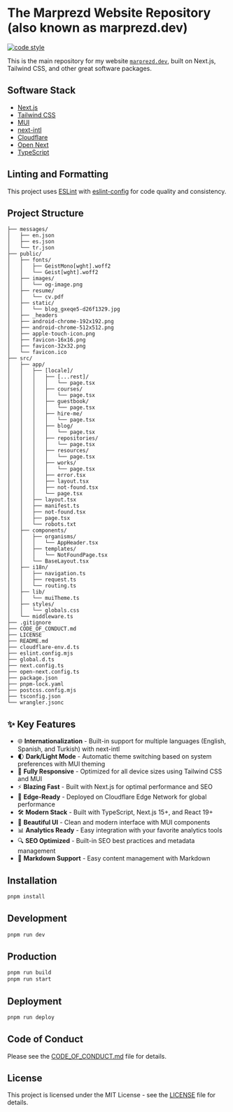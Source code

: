 # The Marprezd Website Repository (also known as marprezd.dev)

[![code style](https://antfu.me/badge-code-style.svg)](https://github.com/antfu/eslint-config)

This is the main repository for my website [`marprezd.dev`](https://marprezd.dev), built on Next.js, Tailwind CSS, and other great software packages.

## Software Stack

- [Next.js](https://nextjs.org/)
- [Tailwind CSS](https://tailwindcss.com/)
- [MUI](https://mui.com/)
- [next-intl](https://next-intl.vercel.app/)
- [Cloudflare](https://www.cloudflare.com/)
- [Open Next](https://open-next.js.org/)
- [TypeScript](https://www.typescriptlang.org/)

## Linting and Formatting

This project uses [ESLint](https://eslint.org/) with [eslint-config](https://github.com/antfu/eslint-config) for code quality and consistency.

## Project Structure

```
├── messages/
│   ├── en.json
│   ├── es.json
│   └── tr.json
├── public/
│   ├── fonts/
│   │   ├── GeistMono[wght].woff2
│   │   └── Geist[wght].woff2
│   ├── images/
│   │   └── og-image.png
│   ├── resume/
│   │   └── cv.pdf
│   ├── static/
│   │   └── blog_gxeqe5-d26f1329.jpg
│   ├── _headers
│   ├── android-chrome-192x192.png
│   ├── android-chrome-512x512.png
│   ├── apple-touch-icon.png
│   ├── favicon-16x16.png
│   ├── favicon-32x32.png
│   └── favicon.ico
├── src/
│   ├── app/
│   │   ├── [locale]/
│   │   │   ├── [...rest]/
│   │   │   │   └── page.tsx
│   │   │   ├── courses/
│   │   │   │   └── page.tsx
│   │   │   ├── guestbook/
│   │   │   │   └── page.tsx
│   │   │   ├── hire-me/
│   │   │   │   └── page.tsx
│   │   │   ├── blog/
│   │   │   │   └── page.tsx
│   │   │   ├── repositories/
│   │   │   │   └── page.tsx
│   │   │   ├── resources/
│   │   │   │   └── page.tsx
│   │   │   ├── works/
│   │   │   │   └── page.tsx
│   │   │   ├── error.tsx
│   │   │   ├── layout.tsx
│   │   │   ├── not-found.tsx
│   │   │   └── page.tsx
│   │   ├── layout.tsx
│   │   ├── manifest.ts
│   │   ├── not-found.tsx
│   │   ├── page.tsx
│   │   └── robots.txt
│   ├── components/
│   │   ├── organisms/
│   │   │   └── AppHeader.tsx
│   │   ├── templates/
│   │   │   └── NotFoundPage.tsx
│   │   └── BaseLayout.tsx
│   ├── i18n/
│   │   ├── navigation.ts
│   │   ├── request.ts
│   │   └── routing.ts
│   ├── lib/
│   │   └── muiTheme.ts
│   ├── styles/
│   │   └── globals.css
│   └── middleware.ts
├── .gitignore
├── CODE_OF_CONDUCT.md
├── LICENSE
├── README.md
├── cloudflare-env.d.ts
├── eslint.config.mjs
├── global.d.ts
├── next.config.ts
├── open-next.config.ts
├── package.json
├── pnpm-lock.yaml
├── postcss.config.mjs
├── tsconfig.json
└── wrangler.jsonc
```

## ✨ Key Features

- 🌐 **Internationalization** - Built-in support for multiple languages (English, Spanish, and Turkish) with next-intl
- 🌓 **Dark/Light Mode** - Automatic theme switching based on system preferences with MUI theming
- 📱 **Fully Responsive** - Optimized for all device sizes using Tailwind CSS and MUI
- ⚡ **Blazing Fast** - Built with Next.js for optimal performance and SEO
- 🚀 **Edge-Ready** - Deployed on Cloudflare Edge Network for global performance
- 🛠 **Modern Stack** - Built with TypeScript, Next.js 15+, and React 19+
- 🎨 **Beautiful UI** - Clean and modern interface with MUI components
- 📊 **Analytics Ready** - Easy integration with your favorite analytics tools
- 🔍 **SEO Optimized** - Built-in SEO best practices and metadata management
- 📝 **Markdown Support** - Easy content management with Markdown

## Installation

```bash
pnpm install
```

## Development

```bash
pnpm run dev
```

## Production

```bash
pnpm run build
pnpm run start
```

## Deployment

```bash
pnpm run deploy
```

## Code of Conduct

Please see the [CODE_OF_CONDUCT.md](CODE_OF_CONDUCT.md) file for details.

## License

This project is licensed under the MIT License - see the [LICENSE](LICENSE) file for details.
